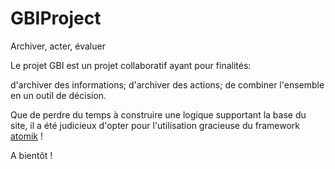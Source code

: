 # GBIProject

Archiver, acter, évaluer

Le projet GBI est un projet collaboratif ayant pour finalités:

d'archiver des informations;
d'archiver des actions;
de combiner l'ensemble en un outil de décision.

Que de perdre du temps à construire une logique supportant la base du site, il a été judicieux d'opter pour l'utilisation gracieuse du framework <a href="http://atomikframework.com/">atomik</a> !

A bientôt !
